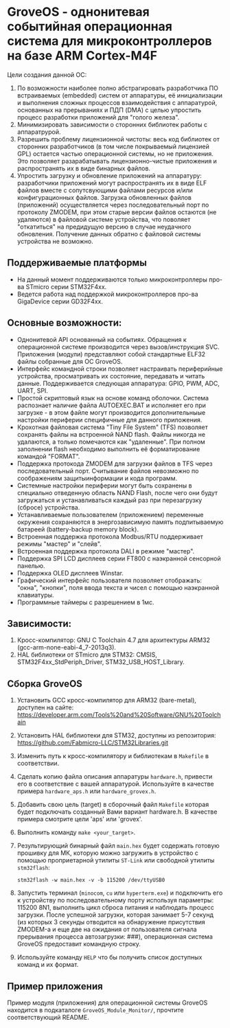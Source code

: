 # GroveOS - однонитевая событийная операционная система для микроконтроллеров на базе ARM Cortex-M4F 

Цели создания данной ОС:

1. По возможности наиболее полно абстрагировать разработчика ПО встраиваемых (embedded) систем от аппаратуры, её инициализации и выполнения сложных процессов взаимодействия с аппаратурой, основанных на прерываниях и ПДП (DMA) с целью упростить процесс разработки приложений для "голого железа".
2. Минимизировать зависимости о сторонних библиотек работы с аппаратрурой.
3. Разрешить проблему лицензионной чистоты: весь код библиотек от сторонних разработчиков (в том числе покрываемый лицензией GPL) остается частью операционной системы, но не приложения. Это позволяет разарабатывать лицензионно-чистые приложения и распространять их в виде бинарных файлов.
4. Упростить загрузку и обновление приложений на аппаратуру: разработчики приложений могут распространять их в виде ELF файлов вместе с сопутсвующими файлами ресурсов и/или конфигурационных файлов. Загрузка обновленных файлов (приложений) осуществляется через последовательный порт по протоколу ZMODEM, при этом старые версии файлов остаются (не удаляются) в файловой системе устройства, что поволяет "откатиться" на предидущую версию в случае неудачного обновления. Получение данных обратно с файловой системы устройства не возможно.

## Поддерживаемые платформы 

* На данный момент поддерживаются только микроконтроллеры про-ва STmicro серии STM32F4xx.
* Ведется работа над поддержкой микроконтроллеров про-ва GigaDevice серии GD32F4xx.

## Основные возможности:

* Однонитевой API основанный на событиях. Обращения к операционной системе производится через вызов/инструкция SVC. Приложения (модули) представляют собой стандартные ELF32 файлы собранные для ОС GroveOS.
* Интерфейс командной строки позволяет настраивать периферийные устройства, просматривать их состояние, передавать и читать данные. Поддерживается следующая аппаратура: GPIO, PWM, ADC, UART, SPI.
* Простой скриптовый язык на основе команд оболочки. Система распознает наличие файла AUTOEXEC.BAT и исполняет его при загрузке - в этом файле могут производится дополнительныые настройки периферии специфичные для данного приложения.
* Крохотная файловая система "Tiny File System" (TFS) позволяет сохранять файлы на встроенной NAND flash. Файлы никогда не удалаются, а только помечаются как "удаленные". При полном заполнении flash необходимо выполнить её форматирование командой "FORMAT".
* Поддержка протокода ZMODEM для загрузки файлов в TFS через последовательный порт. Считывание файлов невозможно по соображениям защитыинформации и кода программ. 
* Системные настройки периферии могут быть сохранены в специально отведенную область NAND Flash, после чего они будут загружаться и устанавливаться каждый раз при перезагрузку (сбросе) устройства.
* Устанавливаемые пользователем (приложением) переменные окружения сохраняются в энергозависимую память подпитываемую батареей (battery-backup memory block).
* Встроенная поддержка протокола Modbus/RTU поддерживает режимы "мастер" и "слейв".
* Встроенная поддержка протокола DALI в режиме "мастер".
* Поддержка SPI LCD дисплеев серии FT800 с наэкранной сенсорной панелью.
* Поддержка OLED дисплеев Winstar.
* Графический интерфейс пользователя позволяет отображать: "окна", "кнопки", поля ввода текста и чисел с помощью наэкранной клавиатуры.
* Программные таймеры с разрешением в 1мс.


## Зависимости:

1. Кросс-компилятор: GNU C Toolchain 4.7 для архитектуры ARM32 (gcc-arm-none-eabi-4_7-2013q3).
2. HAL библиотеки от STmicro для STM32: CMSIS, STM32F4xx_StdPeriph_Driver, STM32_USB_HOST_Library.
 

## Сборка GroveOS

1. Установить GCC кросс-компилятор для ARM32 (bare-metal), доступен на сайте:  https://developer.arm.com/Tools%20and%20Software/GNU%20Toolchain

2. Установить HAL библиотеки для STM32, доступны из репозитория: https://github.com/Fabmicro-LLC/STM32Libraries.git

3. Изменить путь к кросс-компилятору и библиотекам в ```Makefile``` в соответствии.

4. Сделать копию файла описания аппаратуры ```hardware.h```, привести его в соответствие с вашей аппаратурой. Используйте в качестве примера ```hardware_aps.h``` или ```hardware_grovex.h```.

5. Добавить свою цель (target) в сборочный файл ```Makefile``` которая будет подключать созданный Вами вариант hardware.h. В качестве примера смотрите цели 'aps' или 'grovex'.

6. Выполнить команду ```make <your_target>```.

7. Результирующий бинарный файл ```main.hex``` будет содержать готовую прошивку для МК, которую можно загружить в устройство с помощью проприетарной утилиты ```ST-Link``` или свободной утилиты ```stm32flash```:

	```stm32flash -w main.hex -v -b 115200 /dev/ttyUSB0```

8. Запустить терминал (```minocom```, ```cu``` или ```hyperterm.exe```) и подключить его к устройству по последовательному порту используя параметры: 115200 8N1, выполнить цикл сброса питания и наблюдать процесс загрузки. После успешной загрузки, которая занимает 5-7 секунд (из которых 3 секунды отводится на обнаружение присутствия ZMODEM-а и еще две на ожидания от пользователя сигнала прерывания процесса автозагрузки: ###), операционная система GroveOS предоставит командную строку.

9. Используйте команду ```HELP``` что бы получить список доступных команд и их формат.


## Пример приложения 

Пример модуля (приложения) для операционной системы GroveOS находится в подкаталоге ```GroveOS_Module_Monitor/```, прочтите соответствующий README.


